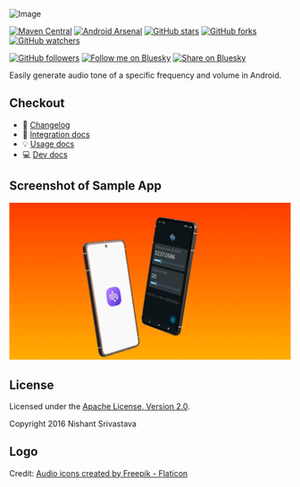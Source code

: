 ![Image](docs/img/github_banner.png)

[![Maven Central](https://img.shields.io/maven-central/v/com.github.nisrulz/zentone)](https://search.maven.org/artifact/com.github.nisrulz/zentone) [![Android Arsenal](https://img.shields.io/badge/Android%20Arsenal-Zentone-green.svg?style=true)](https://android-arsenal.com/details/1/3470) [![GitHub stars](https://img.shields.io/github/stars/nisrulz/zentone.svg?style=social&label=Star)](https://github.com/nisrulz/zentone) [![GitHub forks](https://img.shields.io/github/forks/nisrulz/zentone.svg?style=social&label=Fork)](https://github.com/nisrulz/zentone/fork) [![GitHub watchers](https://img.shields.io/github/watchers/nisrulz/zentone.svg?style=social&label=Watch)](https://github.com/nisrulz/zentone)

[![GitHub followers](https://img.shields.io/github/followers/nisrulz.svg?style=social&label=Follow)](https://github.com/nisrulz/zentone) [![Follow me on Bluesky](https://img.shields.io/badge/Bluesky-0285FF?logo=bluesky&logoColor=fff&label=Follow%20me%20on&color=0285FF)](https://bsky.app/profile/nisrulz.com) [![Share on Bluesky](https://img.shields.io/badge/Bluesky-0285FF?logo=bluesky&logoColor=fff&label=Share%20on&color=0285FF)](https://bsky.app/intent/compose?text=%F0%9F%94%89%20%5BAndroid%20Library%5D%20Easily%20generate%20audio%20tone%20of%20a%20specific%20frequency%20and%20volume%20in%20Android%F0%9F%93%B1%0A%0A%F0%9F%91%A8%F0%9F%8F%BB%E2%80%8D%F0%9F%92%BB%20Built%20by%20%40nisrulz.com%20%0A%0A%E2%9C%85%20Docs%3A%20https%3A%2F%2Fnisrulz.com%2Fzentone%2Flatest%2F%0A%0A%E2%9C%85%20Github%3A%20https%3A%2F%2Fgithub.com%2Fnisrulz%2Fzentone%0A%0A%23AndroidDev)

Easily generate audio tone of a specific frequency and volume in Android.

## Checkout

- 📜 [Changelog](docs/changelog.md)
- 🤝 [Integration docs](docs/integration.md)
- 💡 [Usage docs](docs/usage.md)
- 💻 [Dev docs](/dev-docs.md)

## Screenshot of Sample App

![Sample App](img/sc_1.png)

## License

Licensed under the [Apache License, Version 2.0](/LICENSE).

Copyright 2016 Nishant Srivastava

## Logo

Credit: <a href="https://www.flaticon.com/free-icons/audio" title="audio icons">Audio icons created
by Freepik - Flaticon</a>
